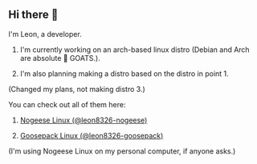 ## Hi there 👋
I'm Leon, a developer.

1. I'm currently working on an arch-based linux distro (Debian and Arch are absolute 🐐 GOATS.).

2. I'm also planning making a distro based on the distro in point 1.

(Changed my plans, not making distro 3.)

You can check out all of them here:

1. [Nogeese Linux (@leon8326-nogeese)](https://github.com/leon8326-nogeese/)

2. [Goosepack Linux (@leon8326-goosepack)](https://github.com/leon8326-goosepack/)

(I'm using Nogeese Linux on my personal computer, if anyone asks.)
